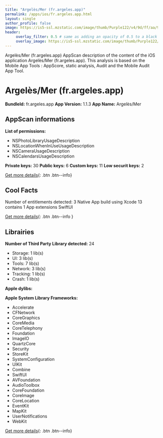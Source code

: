 ```yaml
---
title: "Argelès/Mer (fr.argeles.app)"
permalink: /apps/ios/fr.argeles.app.html
layout: single
author_profile: false
image: https://is5-ssl.mzstatic.com/image/thumb/Purple122/v4/9d/ff/aa/9dffaa15-76e0-6b2e-0cdc-8b403702d00b/app.icon.argeles-0-1x_U007emarketing-0-7-0-85-220.png/512x512bb.jpg
header: 
     overlay_filter: 0.5 # same as adding an opacity of 0.5 to a black background
     overlay_image: https://is5-ssl.mzstatic.com/image/thumb/Purple122/v4/9d/ff/aa/9dffaa15-76e0-6b2e-0cdc-8b403702d00b/app.icon.argeles-0-1x_U007emarketing-0-7-0-85-220.png/512x512bb.jpg
---
```

Argelès/Mer (fr.argeles.app) AppScan description of the content of the iOS application Argelès/Mer (fr.argeles.app). This analysis is based on the Mobile App Tools : AppScore, static analysis, Audit and the Mobile Audit App Tool.

# Argelès/Mer (fr.argeles.app)

**BundleId:** fr.argeles.app
**App Version:** 1.1.3
**App Name:** Argelès/Mer


## AppScan informations 

**List of permissions:** 
- NSPhotoLibraryUsageDescription
- NSLocationWhenInUseUsageDescription
- NSCameraUsageDescription
- NSCalendarsUsageDescription
  
  
**Private keys:** 30
**Public keys:** 6
**Custom keys:** 11
**Low securit keys:** 2
  
[Get more details](/pricing.html){: .btn .btn--info}

## Cool Facts

Number of entitlements detected: 3
Native App
build using Xcode 13
contains 1 App extensions
SwiftUI
  
[Get more details](/pricing.html){: .btn .btn--info }

## Librairies 
**Number of Third Party Library detected:** 24
- Storage: 1 lib(s)
- UI: 3 lib(s)
- Tools: 7 lib(s)
- Network: 3 lib(s)
- Tracking: 1 lib(s)
- Crash: 1 lib(s)


**Apple dylibs:**


**Apple System Library Frameworks:**
- Accelerate
- CFNetwork
- CoreGraphics
- CoreMedia
- CoreTelephony
- Foundation
- ImageIO
- QuartzCore
- Security
- StoreKit
- SystemConfiguration
- UIKit
- Combine
- SwiftUI
- AVFoundation
- AudioToolbox
- CoreFoundation
- CoreImage
- CoreLocation
- EventKit
- MapKit
- UserNotifications
- WebKit


  
[Get more details](/pricing.html){: .btn .btn--info}

